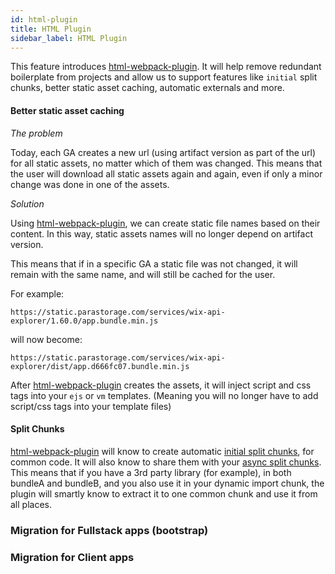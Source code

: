 ```yaml
---
id: html-plugin
title: HTML Plugin
sidebar_label: HTML Plugin
---
```


This feature introduces [html-webpack-plugin](https://github.com/jantimon/html-webpack-plugin). It will help remove redundant boilerplate from projects and allow us to support features like `initial` split chunks, better static asset caching, automatic externals and more.

#### Better static asset caching

_The problem_

Today, each GA creates a new url (using artifact version as part of the url) for all static assets, no matter which of them was changed. This means that the user will download all static assets again and again, even if only a minor change was done in one of the assets.

_Solution_

Using [html-webpack-plugin](https://github.com/jantimon/html-webpack-plugin), we can create static file names based on their content. In this way, static assets names will no longer depend on artifact version. 

This means that if in a specific GA a static file was not changed, it will remain with the same name, and will still be cached for the user. 

For example:

`https://static.parastorage.com/services/wix-api-explorer/1.60.0/app.bundle.min.js` 

will now become:

`https://static.parastorage.com/services/wix-api-explorer/dist/app.d666fc07.bundle.min.js`

After [html-webpack-plugin](https://github.com/jantimon/html-webpack-plugin) creates the assets, it will inject script and css tags into your `ejs` or `vm` templates. (Meaning you will no longer have to add script/css tags into your template files) 

#### Split Chunks

[html-webpack-plugin](https://github.com/jantimon/html-webpack-plugin) will know to create automatic [initial split chunks](), for common code. It will also know to share them with your [async split chunks](). This means that if you have a 3rd party library (for example), in both bundleA and bundleB, and you also use it in your dynamic import chunk, the plugin will smartly know to extract it to one common chunk and use it from all places.

 
### Migration for Fullstack apps (bootstrap)


### Migration for Client apps

